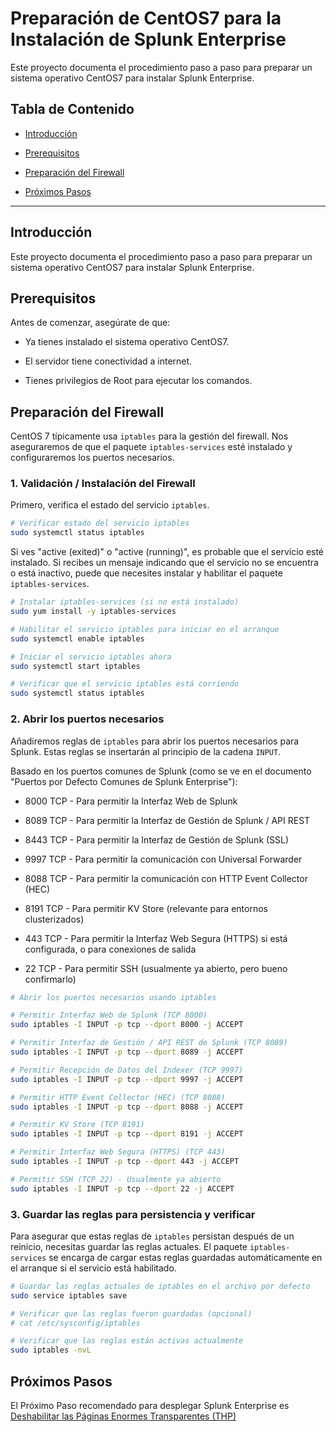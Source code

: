# Preparación de CentOS7 para la Instalación de Splunk Enterprise

Este proyecto documenta el procedimiento paso a paso para preparar un sistema operativo CentOS7 para instalar Splunk Enterprise.

## Tabla de Contenido

* [Introducción](#introduccion)

* [Prerequisitos](#prerequisitos)

* [Preparación del Firewall](#preparacion-del-firewall)

* [Próximos Pasos](#proximos-pasos)

---

## Introducción

Este proyecto documenta el procedimiento paso a paso para preparar un sistema operativo CentOS7 para instalar Splunk Enterprise.

## Prerequisitos

Antes de comenzar, asegúrate de que:

* Ya tienes instalado el sistema operativo CentOS7.

* El servidor tiene conectividad a internet.

* Tienes privilegios de Root para ejecutar los comandos.

## Preparación del Firewall

CentOS 7 típicamente usa `iptables` para la gestión del firewall. Nos aseguraremos de que el paquete `iptables-services` esté instalado y configuraremos los puertos necesarios.

### 1. Validación / Instalación del Firewall

Primero, verifica el estado del servicio `iptables`.

```bash
# Verificar estado del servicio iptables
sudo systemctl status iptables
```

Si ves "active (exited)" o "active (running)", es probable que el servicio esté instalado. Si recibes un mensaje indicando que el servicio no se encuentra o está inactivo, puede que necesites instalar y habilitar el paquete `iptables-services`.

```bash
# Instalar iptables-services (si no está instalado)
sudo yum install -y iptables-services

# Habilitar el servicio iptables para iniciar en el arranque
sudo systemctl enable iptables

# Iniciar el servicio iptables ahora
sudo systemctl start iptables

# Verificar que el servicio iptables está corriendo
sudo systemctl status iptables
```

### 2. Abrir los puertos necesarios

Añadiremos reglas de `iptables` para abrir los puertos necesarios para Splunk. Estas reglas se insertarán al principio de la cadena `INPUT`.

Basado en los puertos comunes de Splunk (como se ve en el documento "Puertos por Defecto Comunes de Splunk Enterprise"):

* 8000 TCP - Para permitir la Interfaz Web de Splunk

* 8089 TCP - Para permitir la Interfaz de Gestión de Splunk / API REST

* 8443 TCP - Para permitir la Interfaz de Gestión de Splunk (SSL)

* 9997 TCP - Para permitir la comunicación con Universal Forwarder

* 8088 TCP - Para permitir la comunicación con HTTP Event Collector (HEC)

* 8191 TCP - Para permitir KV Store (relevante para entornos clusterizados)

* 443 TCP - Para permitir la Interfaz Web Segura (HTTPS) si está configurada, o para conexiones de salida

* 22 TCP - Para permitir SSH (usualmente ya abierto, pero bueno confirmarlo)

```bash
# Abrir los puertos necesarios usando iptables

# Permitir Interfaz Web de Splunk (TCP 8000)
sudo iptables -I INPUT -p tcp --dport 8000 -j ACCEPT

# Permitir Interfaz de Gestión / API REST de Splunk (TCP 8089)
sudo iptables -I INPUT -p tcp --dport 8089 -j ACCEPT

# Permitir Recepción de Datos del Indexer (TCP 9997)
sudo iptables -I INPUT -p tcp --dport 9997 -j ACCEPT

# Permitir HTTP Event Collector (HEC) (TCP 8088)
sudo iptables -I INPUT -p tcp --dport 8088 -j ACCEPT

# Permitir KV Store (TCP 8191)
sudo iptables -I INPUT -p tcp --dport 8191 -j ACCEPT

# Permitir Interfaz Web Segura (HTTPS) (TCP 443)
sudo iptables -I INPUT -p tcp --dport 443 -j ACCEPT

# Permitir SSH (TCP 22) - Usualmente ya abierto
sudo iptables -I INPUT -p tcp --dport 22 -j ACCEPT
```

### 3. Guardar las reglas para persistencia y verificar

Para asegurar que estas reglas de `iptables` persistan después de un reinicio, necesitas guardar las reglas actuales. El paquete `iptables-services` se encarga de cargar estas reglas guardadas automáticamente en el arranque si el servicio está habilitado.

```bash
# Guardar las reglas actuales de iptables en el archivo por defecto
sudo service iptables save

# Verificar que las reglas fueron guardadas (opcional)
# cat /etc/sysconfig/iptables

# Verificar que las reglas están activas actualmente
sudo iptables -nvL
```

## Próximos Pasos

El Próximo Paso recomendado para desplegar Splunk Enterprise es [Deshabilitar las Páginas Enormes Transparentes (THP)](XXXXX)
